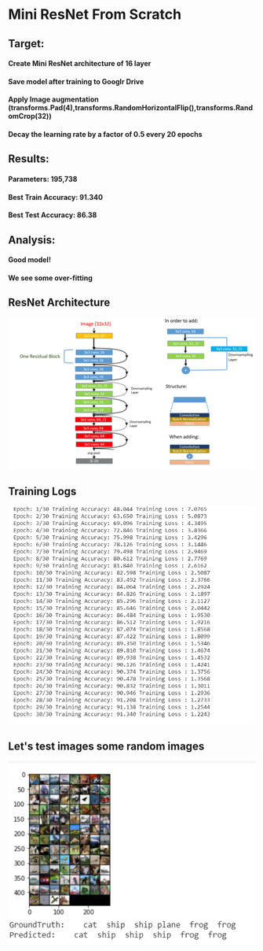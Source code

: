 # Mini ResNet From Scratch


## Target:
#### Create Mini ResNet architecture of 16 layer
#### Save model after training to Googlr Drive
#### Apply Image augmentation (transforms.Pad(4),transforms.RandomHorizontalFlip(),transforms.RandomCrop(32))
#### Decay the learning rate by a factor of 0.5 every 20 epochs
## Results:
#### Parameters: 195,738
#### Best Train Accuracy: 91.340
####  Best Test Accuracy: 86.38
## Analysis:
####  Good model!
#### We see some over-fitting

## ResNet Architecture

![Mini ResNet Architecture](https://github.com/RaviVaishnav20/Deep_Learning_Applications/blob/master/Mini_ResNet16_From_Scratch/architecture.png)

## Training Logs

![Logs](https://github.com/RaviVaishnav20/Deep_Learning_Applications/blob/master/Mini_ResNet16_From_Scratch/training_log.PNG)

## Let's test images some random images

![Testing Images](https://github.com/RaviVaishnav20/Deep_Learning_Applications/blob/master/Mini_ResNet16_From_Scratch/test_image.PNG)
